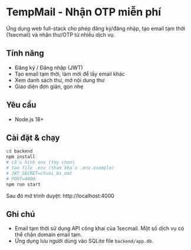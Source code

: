 # TempMail - Nhận OTP miễn phí

Ứng dụng web full-stack cho phép đăng ký/đăng nhập, tạo email tạm thời (1secmail) và nhận thư/OTP từ nhiều dịch vụ.

## Tính năng
- Đăng ký / Đăng nhập (JWT)
- Tạo email tạm thời, làm mới để lấy email khác
- Xem danh sách thư, mở nội dung thư
- Giao diện đơn giản, gọn nhẹ

## Yêu cầu
- Node.js 18+

## Cài đặt & chạy
```bash
cd backend
npm install
# cấu hình env (tùy chọn)
# tạo file .env (tham khảo .env.example)
# JWT_SECRET=chuoi_bi_mat
# PORT=4000
npm run start
```

Sau đó mở trình duyệt: http://localhost:4000

## Ghi chú
- Email tạm thời sử dụng API công khai của 1secmail. Một số dịch vụ có thể chặn domain email tạm.
- Ứng dụng lưu người dùng vào SQLite file `backend/app.db`.
